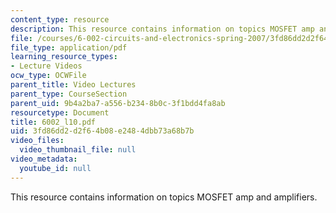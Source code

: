 ```yaml
---
content_type: resource
description: This resource contains information on topics MOSFET amp and amplifiers.
file: /courses/6-002-circuits-and-electronics-spring-2007/3fd86dd2d2f64b08e2484dbb73a68b7b_6002_l10.pdf
file_type: application/pdf
learning_resource_types:
- Lecture Videos
ocw_type: OCWFile
parent_title: Video Lectures
parent_type: CourseSection
parent_uid: 9b4a2ba7-a556-b234-8b0c-3f1bdd4fa8ab
resourcetype: Document
title: 6002_l10.pdf
uid: 3fd86dd2-d2f6-4b08-e248-4dbb73a68b7b
video_files:
  video_thumbnail_file: null
video_metadata:
  youtube_id: null
---
```

This resource contains information on topics MOSFET amp and amplifiers.

